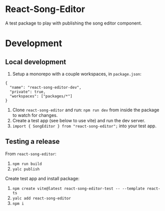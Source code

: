 # React-Song-Editor

A test package to play with publishing the song editor component.

# Development

## Local development

1. Setup a monorepo with a couple workspaces, in `package.json`:

```
{
  "name": "react-song-editor-dev",
  "private": true,
  "workspaces": ["packages/*"]
}
```

1. Clone `react-song-editor` and run: `npm run dev` from inside the package to watch for changes.
1. Create a test app (see below to use vite) and run the dev server.
1. `import { SongEditor } from "react-song-editor";` into your test app.

## Testing a release

From `react-song-editor`:

1. `npm run build`
1. `yalc publish`

Create test app and install package:

1. `npm create vite@latest react-song-editor-test -- --template react-ts`
1. `yalc add react-song-editor`
1. `npm i`
